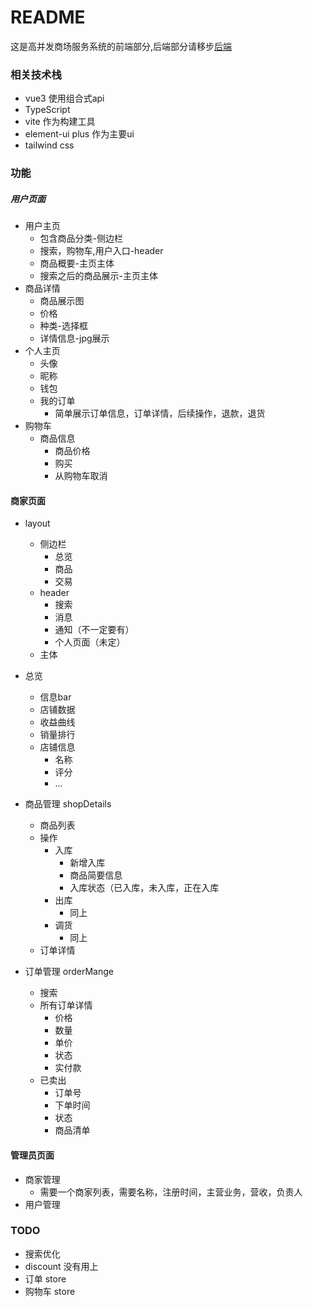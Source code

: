 # README

这是高并发商场服务系统的前端部分,后端部分请移步[后端](https://github.com/duanyue166/Hyperion_Backend)

### 相关技术栈

+ vue3 使用组合式api
+ TypeScript
+ vite 作为构建工具
+ element-ui plus 作为主要ui
+ tailwind css

### 功能

##### 用户页面

+ 用户主页
    + 包含商品分类-侧边栏
    + 搜索，购物车,用户入口-header
    + 商品概要-主页主体
    + 搜索之后的商品展示-主页主体
+ 商品详情
    + 商品展示图
    + 价格
    + 种类-选择框
    + 详情信息-jpg展示
+ 个人主页
    + 头像
    + 昵称
    + 钱包
    + 我的订单
        + 简单展示订单信息，订单详情，后续操作，退款，退货
+ 购物车
    + 商品信息
        + 商品价格
        + 购买
        + 从购物车取消

#### 商家页面

+ layout
    + 侧边栏
        + 总览
        + 商品
        + 交易
    + header
        + 搜索
        + 消息
        + 通知（不一定要有）
        + 个人页面（未定）
    + 主体

+ 总览
    + 信息bar
    + 店铺数据
    + 收益曲线
    + 销量排行
    + 店铺信息
        + 名称
        + 评分
        + ...
+ 商品管理 shopDetails
    + 商品列表
    + 操作
        + 入库
            + 新增入库
            + 商品简要信息
            + 入库状态（已入库，未入库，正在入库
        + 出库
            + 同上
        + 调货
            + 同上
    + 订单详情

+ 订单管理 orderMange
    + 搜索
    + 所有订单详情
        + 价格
        + 数量
        + 单价
        + 状态
        + 实付款
    + 已卖出
        + 订单号
        + 下单时间
        + 状态
        + 商品清单

#### 管理员页面

+ 商家管理
    + 需要一个商家列表，需要名称，注册时间，主营业务，营收，负责人
+ 用户管理


### TODO

+ 搜索优化
+ discount 没有用上
+ 订单 store
+ 购物车 store
